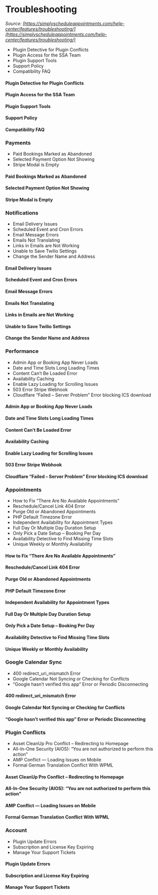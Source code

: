 # Troubleshooting


*Source: [https://simplyscheduleappointments.com/help-center/features/troubleshooting/](https://simplyscheduleappointments.com/help-center/features/troubleshooting/)*

- Plugin Detective for Plugin Conflicts
- Plugin Access for the SSA Team
- Plugin Support Tools
- Support Policy
- Compatibility FAQ

#### Plugin Detective for Plugin Conflicts

#### Plugin Access for the SSA Team

#### Plugin Support Tools

#### Support Policy

#### Compatibility FAQ

### Payments

- Paid Bookings Marked as Abandoned
- Selected Payment Option Not Showing
- Stripe Modal is Empty

#### Paid Bookings Marked as Abandoned

#### Selected Payment Option Not Showing

#### Stripe Modal is Empty

### Notifications

- Email Delivery Issues
- Scheduled Event and Cron Errors
- Email Message Errors
- Emails Not Translating
- Links in Emails are Not Working
- Unable to Save Twilio Settings
- Change the Sender Name and Address

#### Email Delivery Issues

#### Scheduled Event and Cron Errors

#### Email Message Errors

#### Emails Not Translating

#### Links in Emails are Not Working

#### Unable to Save Twilio Settings

#### Change the Sender Name and Address

### Performance

- Admin App or Booking App Never Loads
- Date and Time Slots Long Loading Times
- Content Can’t Be Loaded Error
- Availability Caching
- Enable Lazy Loading for Scrolling Issues
- 503 Error Stripe Webhook
- Cloudflare “Failed – Server Problem” Error blocking ICS download

#### Admin App or Booking App Never Loads

#### Date and Time Slots Long Loading Times

#### Content Can’t Be Loaded Error

#### Availability Caching

#### Enable Lazy Loading for Scrolling Issues

#### 503 Error Stripe Webhook

#### Cloudflare “Failed – Server Problem” Error blocking ICS download

### Appointments

- How to Fix “There Are No Available Appointments”
- Reschedule/Cancel Link 404 Error
- Purge Old or Abandoned Appointments
- PHP Default Timezone Error
- Independent Availability for Appointment Types
- Full Day Or Multiple Day Duration Setup
- Only Pick a Date Setup – Booking Per Day
- Availability Detective to Find Missing Time Slots
- Unique Weekly or Monthly Availability

#### How to Fix “There Are No Available Appointments”

#### Reschedule/Cancel Link 404 Error

#### Purge Old or Abandoned Appointments

#### PHP Default Timezone Error

#### Independent Availability for Appointment Types

#### Full Day Or Multiple Day Duration Setup

#### Only Pick a Date Setup – Booking Per Day

#### Availability Detective to Find Missing Time Slots

#### Unique Weekly or Monthly Availability

### Google Calendar Sync

- 400 redirect_uri_mismatch Error
- Google Calendar Not Syncing or Checking for Conflicts
- “Google hasn’t verified this app” Error or Periodic Disconnecting

#### 400 redirect_uri_mismatch Error

#### Google Calendar Not Syncing or Checking for Conflicts

#### “Google hasn’t verified this app” Error or Periodic Disconnecting

### Plugin Conflicts

- Asset CleanUp Pro Conflict – Redirecting to Homepage
- All-In-One Security (AIOS): “You are not authorized to perform this action”
- AMP Conflict — Loading Issues on Mobile
- Formal German Translation Conflict With WPML

#### Asset CleanUp Pro Conflict – Redirecting to Homepage

#### All-In-One Security (AIOS): “You are not authorized to perform this action”

#### AMP Conflict — Loading Issues on Mobile

#### Formal German Translation Conflict With WPML

### Account

- Plugin Update Errors
- Subscription and License Key Expiring
- Manage Your Support Tickets

#### Plugin Update Errors

#### Subscription and License Key Expiring

#### Manage Your Support Tickets
